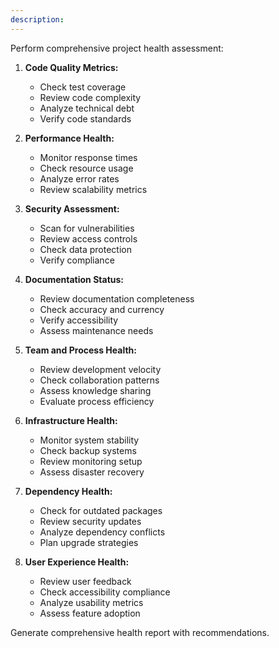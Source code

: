 ```yaml
---
description:
---
```


Perform comprehensive project health assessment:

1. **Code Quality Metrics:**
   - Check test coverage
   - Review code complexity
   - Analyze technical debt
   - Verify code standards

2. **Performance Health:**
   - Monitor response times
   - Check resource usage
   - Analyze error rates
   - Review scalability metrics

3. **Security Assessment:**
   - Scan for vulnerabilities
   - Review access controls
   - Check data protection
   - Verify compliance

4. **Documentation Status:**
   - Review documentation completeness
   - Check accuracy and currency
   - Verify accessibility
   - Assess maintenance needs

5. **Team and Process Health:**
   - Review development velocity
   - Check collaboration patterns
   - Assess knowledge sharing
   - Evaluate process efficiency

6. **Infrastructure Health:**
   - Monitor system stability
   - Check backup systems
   - Review monitoring setup
   - Assess disaster recovery

7. **Dependency Health:**
   - Check for outdated packages
   - Review security updates
   - Analyze dependency conflicts
   - Plan upgrade strategies

8. **User Experience Health:**
   - Review user feedback
   - Check accessibility compliance
   - Analyze usability metrics
   - Assess feature adoption

Generate comprehensive health report with recommendations.
